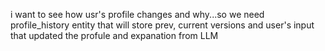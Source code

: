i want to see how usr's profile changes and why...so we need profile_history entity that will store prev, current versions and user's input that updated the profule and expanation from LLM